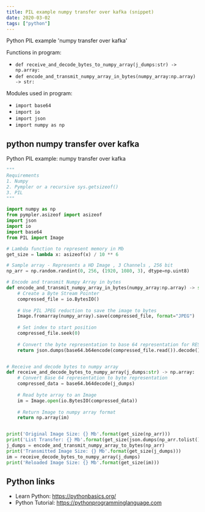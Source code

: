 ```yaml
---
title: PIL example numpy transfer over kafka (snippet)
date: 2020-03-02
tags: ["python"]
---
```

Python PIL example 'numpy transfer over kafka'

Functions in program: 
* `def receive_and_decode_bytes_to_numpy_array(j_dumps:str) -> np.array:`
* `def encode_and_transmit_numpy_array_in_bytes(numpy_array:np.array) -> str:`

Modules used in program: 
* `import base64`
* `import io`
* `import json`
* `import numpy as np`

## python numpy transfer over kafka

Python PIL example: numpy transfer over kafka

```python
"""
Requirements
1. Numpy
2. Pympler or a recursive sys.getsizeof()
3. PIL
"""

import numpy as np
from pympler.asizeof import asizeof
import json
import io
import base64
from PIL import Image

# Lambda function to represent memory in Mb
get_size = lambda x: asizeof(x) / 10 ** 6

# Sample array - Represents a HD Image , 3 Channels , 256 bit
np_arr = np.random.randint(0, 256, (1920, 1080, 3), dtype=np.uint8)

# Encode and transmit Numpy Array in bytes
def encode_and_transmit_numpy_array_in_bytes(numpy_array:np.array) -> str:
    # Create a Byte Stream Pointer
    compressed_file = io.BytesIO()
    
    # Use PIL JPEG reduction to save the image to bytes
    Image.fromarray(numpy_array).save(compressed_file, format="JPEG")
    
    # Set index to start position
    compressed_file.seek(0)
    
    # Convert the byte representation to base 64 representation for REST Post
    return json.dumps(base64.b64encode(compressed_file.read()).decode())


# Receive and decode bytes to numpy array
def receive_and_decode_bytes_to_numpy_array(j_dumps:str) -> np.array:
    # Convert Base 64 representation to byte representation
    compressed_data = base64.b64decode(j_dumps)
    
    # Read byte array to an Image
    im = Image.open(io.BytesIO(compressed_data))
    
    # Return Image to numpy array format
    return np.array(im)


print('Original Image Size: {} Mb'.format(get_size(np_arr)))
print('List Transfer: {} Mb'.format(get_size(json.dumps(np_arr.tolist()))))
j_dumps = encode_and_transmit_numpy_array_to_bytes(np_arr)
print('Transmitted Image Size: {} Mb'.format(get_size(j_dumps)))
im = receive_decode_bytes_to_numpy_array(j_dumps)
print('Reloaded Image Size: {} Mb'.format(get_size(im)))


```

## Python links

- Learn Python: https://pythonbasics.org/
- Python Tutorial: https://pythonprogramminglanguage.com
